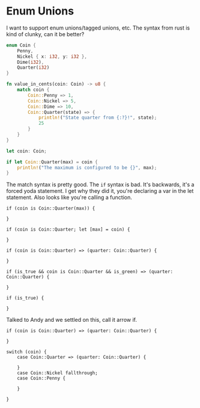 # Enum Unions

I want to support enum unions/tagged unions, etc. The syntax from rust is kind of clunky, can it be better?


```rust
enum Coin {
    Penny,
    Nickel { x: i32, y: i32 },
    Dime(i32),
    Quarter(i32)
}

fn value_in_cents(coin: Coin) -> u8 {
    match coin {
        Coin::Penny => 1,
        Coin::Nickel => 5,
        Coin::Dime => 10,
        Coin::Quarter(state) => {
            println!("State quarter from {:?}!", state);
            25
        }
    }
}

let coin: Coin;

if let Coin::Quarter(max) = coin {
    println!("The maximum is configured to be {}", max);
}
```

The match syntax is pretty good. The `if` syntax is bad. It's backwards, it's a forced yoda statement. I get why they did it, you're declaring a var in the let statement. Also looks like you're calling a function.

```
if (coin is Coin::Quarter(max)) {

}

if (coin is Coin::Quarter; let [max] = coin) {

}

if (coin is Coin::Quarter) => (quarter: Coin::Quarter) {
    
}

if (is_true && coin is Coin::Quarter && is_green) => (quarter: Coin::Quarter) {

}

if (is_true) {

}
```

Talked to Andy and we settled on this, call it arrow if.

```
if (coin is Coin::Quarter) => (quarter: Coin::Quarter) {
    
}

switch (coin) {
    case Coin::Quarter => (quarter: Coin::Quarter) {
    
    }
    case Coin::Nickel fallthrough;
    case Coin::Penny {

    }

}
```